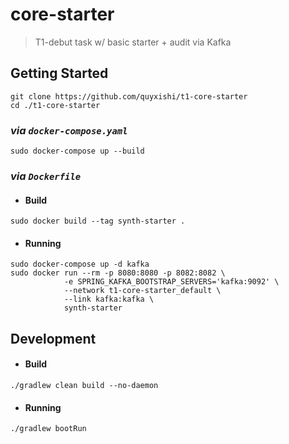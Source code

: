 # core-starter
> T1-debut task w/ basic starter + audit via Kafka

## Getting Started
```shell
git clone https://github.com/quyxishi/t1-core-starter
cd ./t1-core-starter
```

### *via `docker-compose.yaml`*
```shell
sudo docker-compose up --build
```

### *via `Dockerfile`*
* #### Build
```shell
sudo docker build --tag synth-starter .
```

* #### Running
```shell
sudo docker-compose up -d kafka
sudo docker run --rm -p 8080:8080 -p 8082:8082 \
            -e SPRING_KAFKA_BOOTSTRAP_SERVERS='kafka:9092' \
            --network t1-core-starter_default \
            --link kafka:kafka \
            synth-starter
```

## Development
* #### Build
```shell
./gradlew clean build --no-daemon
```

* #### Running
```shell
./gradlew bootRun
```
